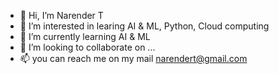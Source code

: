 - 👋 Hi, I’m Narender T
- 👀 I’m interested in learing AI & ML, Python, Cloud computing
- 🌱 I’m currently learning AI & ML
- 💞️ I’m looking to collaborate on ...
- 📫 you can reach me on my mail narendert@gmail.com

<!---
narender-t/narender-t is a ✨ special ✨ repository because its `README.md` (this file) appears on your GitHub profile.
You can click the Preview link to take a look at your changes.
--->
